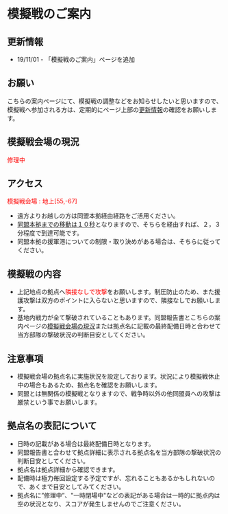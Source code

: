# 模擬戦のご案内

## 更新情報
* 19/11/01 - 「模擬戦のご案内」ページを追加

## お願い
こちらの案内ページにて、模擬戦の調整などをお知らせしたいと思いますので、模擬戦へ参加される方は、定期的にページ上部の[更新情報](#更新情報)の確認をお願いします。

## 模擬戦会場の現況
<span style="color:red">修理中</span>

## アクセス
<span style="color:red">模擬戦会場 : 地上[55,-67]</span>
* 遠方よりお越しの方は同盟本拠経由経路をご活用ください。
* [同盟本拠までの移動は１０秒](https://www.gundam-network-taisen.jp/help/alliance_home_base.php)となりますので、そちらを経由すれば、２，３分程度で到達可能です。
* 同盟本拠の援軍港についての制限・取り決めがある場合は、そちらに従ってください。

## 模擬戦の内容
* 上記地点の拠点へ<span style="color:red">隣接なしで攻撃</span>をお願いします。制圧防止のため、また援護攻撃は双方のポイントに入らないと思いますので、隣接なしでお願いします。
* 基地内戦力が全て撃破されていることもあります。同盟報告書とこちらの案内ページの[模擬戦会場の現況](#模擬戦会場の現況)または拠点名に記載の最終配備日時と合わせて当方部隊の撃破状況の判断目安としてください。

## 注意事項
* 模擬戦会場の拠点名に実施状況を設定しております。状況により模擬戦休止中の場合もあるため、拠点名を確認をお願いします。
* 同盟とは無関係の模擬戦となりますので、戦争時以外の他同盟員への攻撃は厳禁という事でお願いします。

## 拠点名の表記について
* 日時の記載がある場合は最終配備日時となります。
* 同盟報告書と合わせて拠点詳細に表示される拠点名を当方部隊の撃破状況の判断目安としてください。
* 拠点名は拠点詳細から確認できます。
* 配備時は極力毎回設定する予定ですが、忘れることもあるかもしれないので、あくまで目安としてみてください。
* 拠点名に”修理中”、"一時閉場中"などの表記がある場合は一時的に拠点内は空の状況となり、スコアが発生しませんのでご注意ください。
